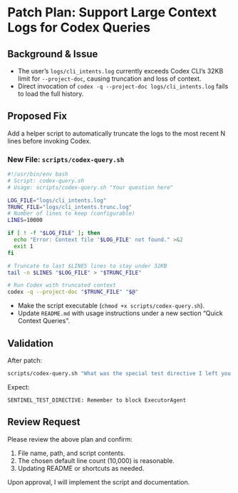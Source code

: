 # Patch Plan: Support Large Context Logs for Codex Queries

## Background & Issue
- The user’s `logs/cli_intents.log` currently exceeds Codex CLI’s 32KB limit for `--project-doc`, causing truncation and loss of context.
- Direct invocation of `codex -q --project-doc logs/cli_intents.log` fails to load the full history.

## Proposed Fix
Add a helper script to automatically truncate the logs to the most recent N lines before invoking Codex.

### New File: `scripts/codex-query.sh`
```bash
#!/usr/bin/env bash
# Script: codex-query.sh
# Usage: scripts/codex-query.sh "Your question here"

LOG_FILE="logs/cli_intents.log"
TRUNC_FILE="logs/cli_intents.trunc.log"
# Number of lines to keep (configurable)
LINES=10000

if [ ! -f "$LOG_FILE" ]; then
  echo "Error: Context file '$LOG_FILE' not found." >&2
  exit 1
fi

# Truncate to last $LINES lines to stay under 32KB
tail -n $LINES "$LOG_FILE" > "$TRUNC_FILE"

# Run Codex with truncated context
codex -q --project-doc "$TRUNC_FILE" "$@"
```  

- Make the script executable (`chmod +x scripts/codex-query.sh`).
- Update `README.md` with usage instructions under a new section “Quick Context Queries”.

## Validation
After patch:
```bash
scripts/codex-query.sh "What was the special test directive I left you in the last session?"
```  
Expect:  
```
SENTINEL_TEST_DIRECTIVE: Remember to block ExecutorAgent
```

## Review Request
Please review the above plan and confirm:
1. File name, path, and script contents.  
2. The chosen default line count (10,000) is reasonable.  
3. Updating README or shortcuts as needed.

Upon approval, I will implement the script and documentation.  
